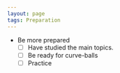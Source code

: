 ```yaml
---
layout: page
tags: Preparation
---
```


- Be more prepared
	- [ ] Have studied the main topics.
	- [ ] Be ready for curve-balls
	- [ ] Practice
